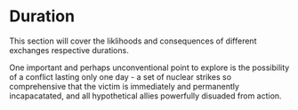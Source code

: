 # Duration

This section will cover the liklihoods and consequences of different exchanges respective durations.

One important and perhaps unconventional point to explore is the possibility of a conflict lasting only one day - a set of nuclear strikes so comprehensive that the victim is immediately and permanently incapacatated, and all hypothetical allies powerfully disuaded from action.
